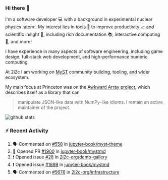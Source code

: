 ### Hi there 👋 

I'm a software developer 💻 with a background in experimental nuclear physics :atom:. My interest lies in tools :wrench: to improve productivity :chart_with_upwards_trend: and scientific insight :telescope:, including rich documentation 📚, interactive computing 🧮, and more! 

I have experience in many aspects of software engineering, including game design, full-stack web development, and high-performance numeric computing. 

At 2i2c I am working on [MyST](https://github.com/jupyter-book/mystmd) community building, tooling, and wider ecosystem. 

My main focus at Princeton was on the [Awkward Array project](awkward-array.org/), which describes itself as a library that can 
> manipulate JSON-like data with NumPy-like idioms. I remain an active maintainer of the project. 

![github stats](https://github-readme-stats.vercel.app/api?username=agoose77&show_icons=true&hide_rank=true&hide_title=true&bg_color=30,e76445,904e95&text_color=efe3ec&icon_color=efe3ec)
<!--
**agoose77/agoose77** is a ✨ _special_ ✨ repository because its `README.md` (this file) appears on your GitHub profile.

Here are some ideas to get you started:

- 🔭 I’m currently working on ...
- 🌱 I’m currently learning ...
- 👯 I’m looking to collaborate on ...
- 🤔 I’m looking for help with ...
- 💬 Ask me about ...
- 📫 How to reach me: ...
- 😄 Pronouns: ...
- ⚡ Fun fact: ...
-->

### :zap: Recent Activity

<!--START_SECTION:activity-->
1. 🗣 Commented on [#558](https://github.com/jupyter-book/myst-theme/issues/558#issuecomment-2705999208) in [jupyter-book/myst-theme](https://github.com/jupyter-book/myst-theme)
2. 💪 Opened PR [#1900](https://github.com/jupyter-book/mystmd/pull/1900) in [jupyter-book/mystmd](https://github.com/jupyter-book/mystmd)
3. ❗ Opened issue [#28](https://github.com/2i2c-org/demo-gallery/issues/28) in [2i2c-org/demo-gallery](https://github.com/2i2c-org/demo-gallery)
4. ❗ Opened issue [#1899](https://github.com/jupyter-book/mystmd/issues/1899) in [jupyter-book/mystmd](https://github.com/jupyter-book/mystmd)
5. 🗣 Commented on [#5676](https://github.com/2i2c-org/infrastructure/issues/5676#issuecomment-2703551476) in [2i2c-org/infrastructure](https://github.com/2i2c-org/infrastructure)
<!--END_SECTION:activity-->
